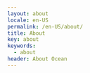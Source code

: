 ```yaml
---
layout: about
locale: en-US
permalink: /en-US/about/
title: About
key: about
keywords:
  - about
header: About Ocean
---
```

